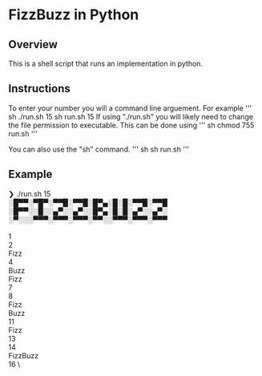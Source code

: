 # FizzBuzz in Python
## Overview
This is a shell script that runs an implementation in python. 
## Instructions
To enter your number you will a command line arguement. For example 
''' sh
./run.sh 15
sh run.sh 15
If using "./run.sh" you will likely need to change the file permission to executable.
This can be done using 
''' sh
chmod 755 run.sh
'''

You can also use the "sh" command.
''' sh
sh run.sh
'''
## Example
❯ ./run.sh 15 \
░█▀▀░▀█▀░▀▀█░▀▀█░█▀▄░█░█░▀▀█░▀▀█ \
░█▀▀░░█░░▄▀░░▄▀░░█▀▄░█░█░▄▀░░▄▀░ \
░▀░░░▀▀▀░▀▀▀░▀▀▀░▀▀░░▀▀▀░▀▀▀░▀▀▀ \
 \
1 \
2 \
Fizz \
4 \
Buzz \
Fizz \
7 \
8 \
Fizz \
Buzz \
11 \
Fizz \
13 \
14 \
FizzBuzz \
16 \

